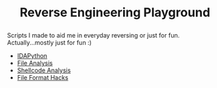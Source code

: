 # <p align='center'> Reverse Engineering Playground </p>

Scripts I made to aid me in everyday reversing or just for fun. Actually...mostly just for fun :)

* [IDAPython](https://github.com/yellowbyte/idapython-scripts/tree/master/idapython/README.md)
* [File Analysis](https://github.com/yellowbyte/idapython-scripts/tree/master/file_analysis/README.md)
* [Shellcode Analysis](https://github.com/yellowbyte/reverse-engineering-playground/blob/master/shellcode_analysis/README.md)
* [File Format Hacks](https://github.com/yellowbyte/idapython-scripts/tree/master/file_format_hacks/README.md)
